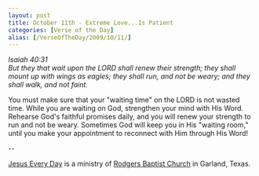 ```yaml
---
layout: post
title: October 11th - Extreme Love...Is Patient
categories: [Verse of the Day]
alias: [/VerseOfTheDay/2009/10/11/]
---
```


_Isaiah 40:31  
But they that wait upon the LORD shall renew their strength; they
shall mount up with wings as eagles; they shall run, and not be
weary; and they shall walk, and not faint._

You must make sure that your "waiting time" on the LORD is not
wasted time. While you are waiting on God, strengthen your mind with
His Word. Rehearse God's faithful promises daily, and you will renew
your strength to run and not be weary. Sometimes God will keep you in
His "waiting room," until you make your appointment to reconnect with
Him through His Word!

 --

<a href=http://jesuseveryday.net>Jesus Every Day</a> is a ministry of <a href=http://rodgersbaptist.net>Rodgers Baptist Church</a> in Garland, Texas.
